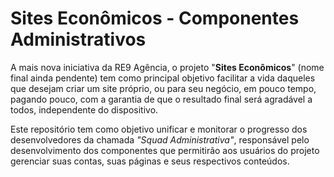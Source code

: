 # Sites Econômicos - Componentes Administrativos

A mais nova iniciativa da RE9 Agência, o projeto "**Sites Econômicos**" (nome final ainda pendente) tem como principal objetivo facilitar a vida daqueles que desejam criar um site próprio, ou para seu negócio, em pouco tempo, pagando pouco, com a garantia de que o resultado final será agradável a todos, independente do dispositivo.

Este repositório tem como objetivo unificar e monitorar o progresso dos desenvolvedores da chamada *"Squad Administrativa"*, responsável pelo desenvolvimento dos componentes que permitirão aos usuários do projeto gerenciar suas contas, suas páginas e seus respectivos conteúdos.